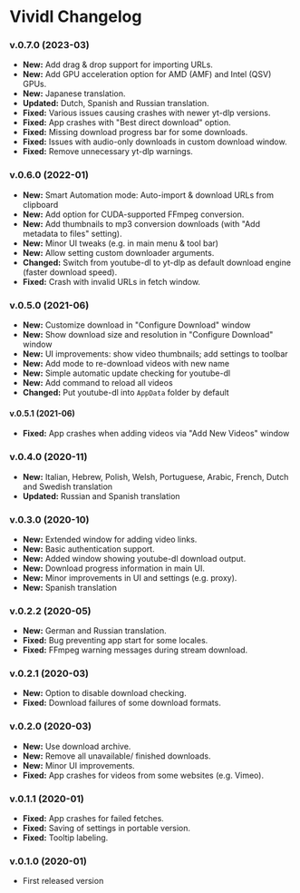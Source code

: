 # Vividl Changelog

### v.0.7.0 (2023-03)
- **New:** Add drag & drop support for importing URLs.
- **New:** Add GPU acceleration option for AMD (AMF) and Intel (QSV) GPUs.
- **New:** Japanese translation.
- **Updated:** Dutch, Spanish and Russian translation.
- **Fixed:** Various issues causing crashes with newer yt-dlp versions.
- **Fixed:** App crashes with "Best direct download" option.
- **Fixed:** Missing download progress bar for some downloads.
- **Fixed:** Issues with audio-only downloads in custom download window.
- **Fixed:** Remove unnecessary yt-dlp warnings.

### v.0.6.0 (2022-01)
- **New:** Smart Automation mode: Auto-import & download URLs from clipboard
- **New:** Add option for CUDA-supported FFmpeg conversion.
- **New:** Add thumbnails to mp3 conversion downloads (with "Add metadata to files" setting).
- **New:** Minor UI tweaks (e.g. in main menu & tool bar)
- **New:** Allow setting custom downloader arguments.
- **Changed:** Switch from youtube-dl to yt-dlp as default download engine (faster download speed).
- **Fixed:** Crash with invalid URLs in fetch window.

### v.0.5.0 (2021-06)
- **New:** Customize download in "Configure Download" window
- **New:** Show download size and resolution in "Configure Download" window
- **New:** UI improvements: show video thumbnails; add settings to toolbar
- **New:** Add mode to re-download videos with new name
- **New:** Simple automatic update checking for youtube-dl
- **New:** Add command to reload all videos
- **Changed:** Put youtube-dl into `AppData` folder by default

#### v.0.5.1 (2021-06)
- **Fixed:** App crashes when adding videos via "Add New Videos" window

### v.0.4.0 (2020-11)
- **New:** Italian, Hebrew, Polish, Welsh, Portuguese, Arabic, French, Dutch and Swedish translation
- **Updated:** Russian and Spanish translation

### v.0.3.0 (2020-10)
- **New:** Extended window for adding video links.
- **New:** Basic authentication support.
- **New:** Added window showing youtube-dl download output.
- **New:** Download progress information in main UI.
- **New:** Minor improvements in UI and settings (e.g. proxy).
- **New:** Spanish translation

### v.0.2.2 (2020-05)
- **New:** German and Russian translation.
- **Fixed:** Bug preventing app start for some locales.
- **Fixed:** FFmpeg warning messages during stream download.

### v.0.2.1 (2020-03)
- **New:** Option to disable download checking.
- **Fixed:** Download failures of some download formats.

### v.0.2.0 (2020-03)
- **New:** Use download archive.
- **New:** Remove all unavailable/ finished downloads.
- **New:** Minor UI improvements.
- **Fixed:** App crashes for videos from some websites (e.g. Vimeo).

### v.0.1.1 (2020-01)
- **Fixed:** App crashes for failed fetches.
- **Fixed:** Saving of settings in portable version.
- **Fixed:** Tooltip labeling.

### v.0.1.0 (2020-01)
- First released version
